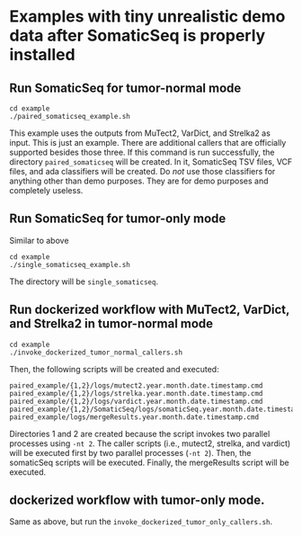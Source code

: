 # Examples with tiny unrealistic demo data after SomaticSeq is properly installed

## Run SomaticSeq for tumor-normal mode
```
cd example
./paired_somaticseq_example.sh
```
This example uses the outputs from MuTect2, VarDict, and Strelka2 as input. This is just an example. There are additional callers that are officially supported besides those three.
If this command is run successfully, the directory `paired_somaticseq` will be created. In it, SomaticSeq TSV files, VCF files, and ada classifiers will be created. 
Do *not* use those classifiers for anything other than demo purposes. They are for demo purposes and completely useless.



## Run SomaticSeq for tumor-only mode
Similar to above
```
cd example
./single_somaticseq_example.sh
```
The directory will be `single_somaticseq`.



## Run dockerized workflow with MuTect2, VarDict, and Strelka2 in tumor-normal mode

```
cd example
./invoke_dockerized_tumor_normal_callers.sh
```

Then, the following scripts will be created and executed:
```
paired_example/{1,2}/logs/mutect2.year.month.date.timestamp.cmd
paired_example/{1,2}/logs/strelka.year.month.date.timestamp.cmd
paired_example/{1,2}/logs/vardict.year.month.date.timestamp.cmd
paired_example/{1,2}/SomaticSeq/logs/somaticSeq.year.month.date.timestamp.cmd
paired_example/logs/mergeResults.year.month.date.timestamp.cmd
```
Directories 1 and 2 are created because the script invokes two parallel processes using `-nt 2`. 
The caller scripts (i.e., mutect2, strelka, and vardict) will be executed first by two parallel processes (`-nt 2`). 
Then, the somaticSeq scripts will be executed.
Finally, the mergeResults script will be executed. 



## dockerized workflow with tumor-only mode.
Same as above, but run the `invoke_dockerized_tumor_only_callers.sh`.
